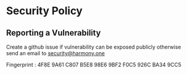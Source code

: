 # Security Policy

## Reporting a Vulnerability

Create a github issue if vulnerability can be exposed publicly otherwise send an email to security@harmony.one

Fingerprint : 4F8E 9A61 C807 B5E8 98E6  9BF2 F0C5 926C BA34 9CC5
